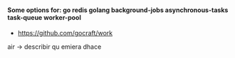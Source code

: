 #### Some options for: go redis golang background-jobs asynchronous-tasks task-queue worker-pool
    
- https://github.com/gocraft/work



air -> describir qu emiera dhace